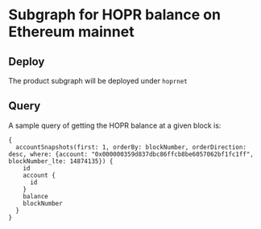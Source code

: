 # Subgraph for HOPR balance on Ethereum mainnet

## Deploy
The product subgraph will be deployed under `hoprnet`

## Query
A sample query of getting the HOPR balance at a given block is:
```
{
  accountSnapshots(first: 1, orderBy: blockNumber, orderDirection: desc, where: {account: "0x000000359d837dbc86ffcb8be6057062bf1fc1ff", blockNumber_lte: 14874135}) {
    id
    account {
      id
    }
    balance
    blockNumber
  }
}
```